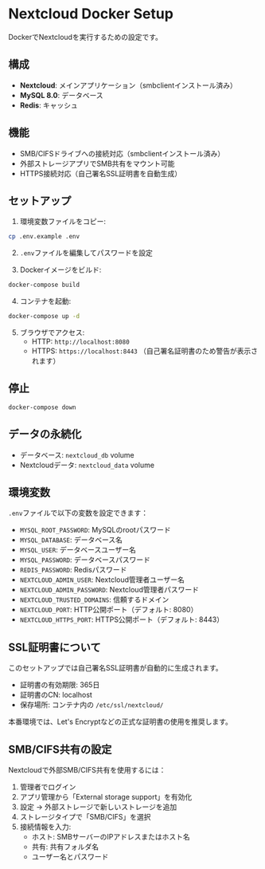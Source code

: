 # Nextcloud Docker Setup

DockerでNextcloudを実行するための設定です。

## 構成

- **Nextcloud**: メインアプリケーション（smbclientインストール済み）
- **MySQL 8.0**: データベース
- **Redis**: キャッシュ

## 機能

- SMB/CIFSドライブへの接続対応（smbclientインストール済み）
- 外部ストレージアプリでSMB共有をマウント可能
- HTTPS接続対応（自己署名SSL証明書を自動生成）

## セットアップ

1. 環境変数ファイルをコピー:
```bash
cp .env.example .env
```

2. `.env`ファイルを編集してパスワードを設定

3. Dockerイメージをビルド:
```bash
docker-compose build
```

4. コンテナを起動:
```bash
docker-compose up -d
```

5. ブラウザでアクセス:
   - HTTP: `http://localhost:8080`
   - HTTPS: `https://localhost:8443` （自己署名証明書のため警告が表示されます）

## 停止

```bash
docker-compose down
```

## データの永続化

- データベース: `nextcloud_db` volume
- Nextcloudデータ: `nextcloud_data` volume

## 環境変数

`.env`ファイルで以下の変数を設定できます：

- `MYSQL_ROOT_PASSWORD`: MySQLのrootパスワード
- `MYSQL_DATABASE`: データベース名
- `MYSQL_USER`: データベースユーザー名  
- `MYSQL_PASSWORD`: データベースパスワード
- `REDIS_PASSWORD`: Redisパスワード
- `NEXTCLOUD_ADMIN_USER`: Nextcloud管理者ユーザー名
- `NEXTCLOUD_ADMIN_PASSWORD`: Nextcloud管理者パスワード
- `NEXTCLOUD_TRUSTED_DOMAINS`: 信頼するドメイン
- `NEXTCLOUD_PORT`: HTTP公開ポート（デフォルト: 8080）
- `NEXTCLOUD_HTTPS_PORT`: HTTPS公開ポート（デフォルト: 8443）

## SSL証明書について

このセットアップでは自己署名SSL証明書が自動的に生成されます。
- 証明書の有効期限: 365日
- 証明書のCN: localhost
- 保存場所: コンテナ内の `/etc/ssl/nextcloud/`

本番環境では、Let's Encryptなどの正式な証明書の使用を推奨します。

## SMB/CIFS共有の設定

Nextcloudで外部SMB/CIFS共有を使用するには：

1. 管理者でログイン
2. アプリ管理から「External storage support」を有効化
3. 設定 → 外部ストレージで新しいストレージを追加
4. ストレージタイプで「SMB/CIFS」を選択
5. 接続情報を入力:
   - ホスト: SMBサーバーのIPアドレスまたはホスト名
   - 共有: 共有フォルダ名
   - ユーザー名とパスワード